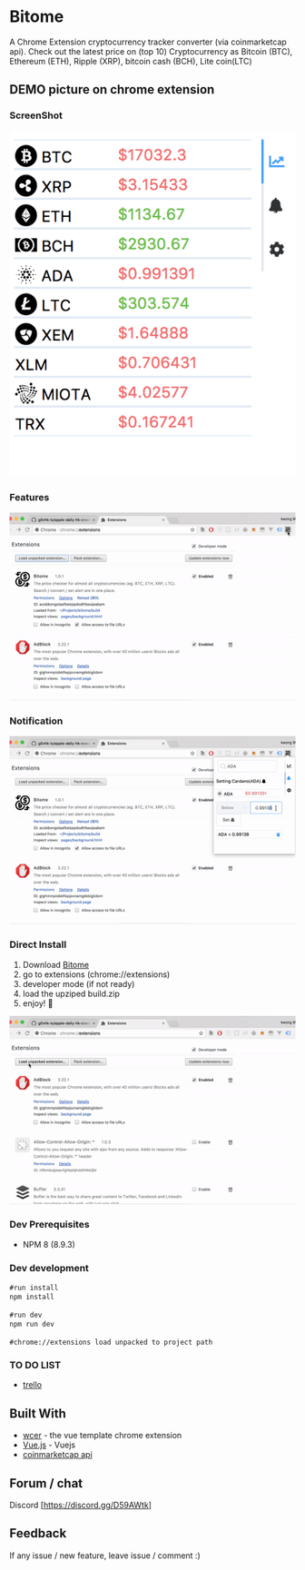 # Bitome

 A Chrome Extension cryptocurrency tracker converter (via coinmarketcap api). Check out the latest price on (top 10) Cryptocurrency as Bitcoin (BTC), Ethereum (ETH), Ripple (XRP), bitcoin cash (BCH), Lite coin(LTC)

## DEMO picture on chrome extension
### ScreenShot
![screenShot](./demo/screenShot.png)


### Features

![Features](./demo/demo-features.gif)

### Notification

![Notification](./demo/demo-notification.gif)


### Direct Install

1. Download [Bitome](https://github.com/kelvin2go/bitome/raw/master/demo/build.zip)
2. go to extensions (chrome://extensions)
3. developer mode (if not ready)
4. load the upziped build.zip
5. enjoy! 🍻

![Screenshot](./demo/demo-install.gif)

### Dev Prerequisites
* NPM 8 (8.9.3)

### Dev development
```
#run install
npm install

#run dev
npm run dev

#chrome://extensions load unpacked to project path
```

### TO DO LIST
* [trello](https://trello.com/b/DB49Ktsa/bitome-%F0%9F%A5%87)

## Built With

* [wcer](https://github.com/YuraDev/vue-chrome-extension-template) - the vue template chrome extension
* [Vue.js](https://vuejs.org/) - Vuejs
* [coinmarketcap api](https://coinmarketcap.com/api/)

## Forum / chat
Discord [https://discord.gg/D59AWtk]

## Feedback
If any issue / new feature, leave issue / comment :)
